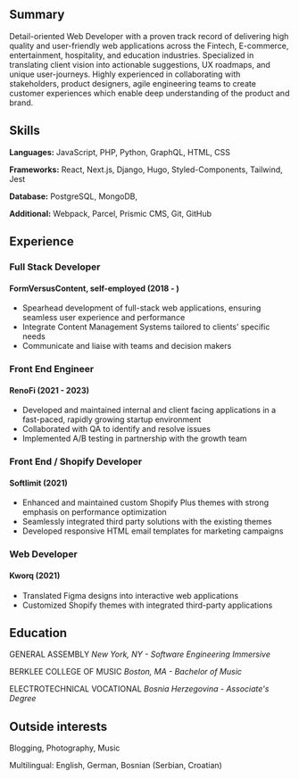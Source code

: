 ## Summary

Detail-oriented Web Developer with a proven track record of delivering high quality and user-friendly web applications across the Fintech, E-commerce, entertainment, hospitality, and education industries. Specialized in translating client vision into actionable suggestions, UX roadmaps, and unique user-journeys. Highly experienced in collaborating with stakeholders, product designers, agile engineering teams to create customer experiences which enable deep understanding of the product and brand. 

## Skills

**Languages:** JavaScript, PHP, Python, GraphQL, HTML, CSS

**Frameworks:** React, Next.js, Django, Hugo, Styled-Components, Tailwind, Jest

**Database:** PostgreSQL, MongoDB, 

**Additional:** Webpack, Parcel, Prismic CMS, Git, GitHub

## Experience 

### Full Stack Developer
#### FormVersusContent, self-employed (2018 - )

* Spearhead development of full-stack web applications, ensuring seamless user experience and performance
* Integrate Content Management Systems tailored to clients’ specific needs
* Communicate and liaise with teams and decision makers

### Front End Engineer
#### RenoFi (2021 - 2023)

* Developed and maintained internal and client facing applications in a fast-paced, rapidly growing startup environment
* Collaborated with QA to identify and resolve issues
* Implemented A/B testing in partnership with the growth team

### Front End / Shopify Developer
#### Softlimit (2021)

* Enhanced and maintained custom Shopify Plus themes with strong emphasis on performance optimization 
* Seamlessly integrated third party solutions with the existing themes 
* Developed responsive HTML email templates for marketing campaigns


### Web Developer
#### Kworq (2021)

* Translated Figma designs into interactive web applications
* Customized Shopify themes with integrated third-party applications

## Education
GENERAL ASSEMBLY *New York, NY - Software Engineering Immersive*

BERKLEE COLLEGE OF MUSIC *Boston, MA - Bachelor of Music*

ELECTROTECHNICAL VOCATIONAL *Bosnia Herzegovina - Associate's Degree*

## Outside interests
Blogging, Photography, Music

Multilingual:  English, German, Bosnian (Serbian, Croatian)